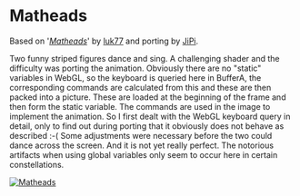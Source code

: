 Matheads
==================

Based on '_[Matheads](https://www.shadertoy.com/view/tsSyWD)_' by [luk77](https://www.shadertoy.com/user/luk77) and porting by [JiPi](Profiles/JiPi.md).

Two funny striped figures dance and sing. A challenging shader and the difficulty was porting the animation. Obviously there are no "static" variables in WebGL, so the keyboard is queried here in BufferA, the corresponding commands are calculated from this and these are then packed into a picture. These are loaded at the beginning of the frame and then form the static variable. The commands are used in the image to implement the animation. So I first dealt with the WebGL keyboard query in detail, only to find out during porting that it obviously does not behave as described :-( Some adjustments were necessary before the two could dance across the screen. And it is not yet really perfect. The notorious artifacts when using global variables only seem to occur here in certain constellations.

[![Matheads](https://user-images.githubusercontent.com/78935215/114322433-88b8c000-9b20-11eb-8bdd-8187e565d6dc.gif)](https://www.shadertoy.com/view/tsSyWD)

